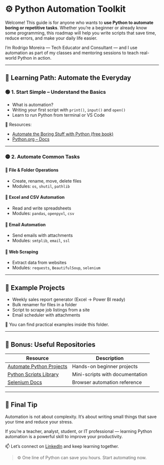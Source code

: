 # ⚙️ Python Automation Toolkit

Welcome! This guide is for anyone who wants to **use Python to automate boring or repetitive tasks**. Whether you’re a beginner or already know some programming, this roadmap will help you write scripts that save time, reduce errors, and make your daily life easier.

I’m Rodrigo Moreira — Tech Educator and Consultant — and I use automation as part of my classes and mentoring sessions to teach real-world Python in action.

---

## 🧭 Learning Path: Automate the Everyday

### 🟢 1. Start Simple – Understand the Basics
- What is automation?
- Writing your first script with `print()`, `input()` and `open()`
- Learn to run Python from terminal or VS Code

📘 Resources:
- [Automate the Boring Stuff with Python (free book)](https://automatetheboringstuff.com/)  
- [Python.org – Docs](https://docs.python.org/3/)

---

### 🟡 2. Automate Common Tasks

#### 🔹 File & Folder Operations
- Create, rename, move, delete files  
- Modules: `os`, `shutil`, `pathlib`

#### 🔹 Excel and CSV Automation
- Read and write spreadsheets  
- Modules: `pandas`, `openpyxl`, `csv`

#### 🔹 Email Automation
- Send emails with attachments  
- Modules: `smtplib`, `email`, `ssl`

#### 🔹 Web Scraping
- Extract data from websites  
- Modules: `requests`, `BeautifulSoup`, `selenium`

---

## 🔴 Example Projects

- Weekly sales report generator (Excel → Power BI ready)  
- Bulk renamer for files in a folder  
- Script to scrape job listings from a site  
- Email scheduler with attachments

📌 You can find practical examples inside this folder.

---

## 🧰 Bonus: Useful Repositories

| Resource | Description |
|----------|-------------|
| [Automate Python Projects](https://github.com/learnbyexample/100_python_projects) | Hands-on beginner projects |
| [Python Scripts Library](https://github.com/rocktimsaikia/python-mini-projects) | Mini-scripts with documentation |
| [Selenium Docs](https://selenium-python.readthedocs.io/) | Browser automation reference |

---

## 🎯 Final Tip

Automation is not about complexity. It’s about writing small things that save your time and reduce your stress.

If you’re a teacher, analyst, student, or IT professional — learning Python automation is a powerful skill to improve your productivity.

📫 Let’s connect on [LinkedIn](https://www.linkedin.com/in/rodrigomoreiradossantos) and keep learning together.

> ⚙️ One line of Python can save you hours. Start automating now.
